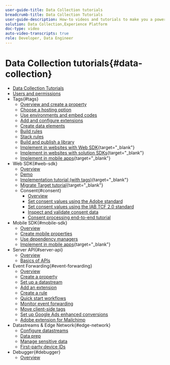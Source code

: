 ```yaml
---
user-guide-title: Data Collection tutorials
breadcrumb-title: Data Collection Tutorials
user-guide-description: How-to videos and tutorials to make you a power-user of Data Collection in Experience Platform.
solution: Data Collection,Experience Platform
doc-type: video
auto-video-transcripts: true
role: Developer, Data Engineer
---
```


# Data Collection tutorials{#data-collection}

+ [Data Collection Tutorials](overview.md)
+ [Users and permissions](admin/users-and-permissions.md)
+ Tags{#tags}
  + [Overview and create a property](tags/create-a-property.md)
  + [Choose a hosting option](tags/choose-a-hosting-option.md)
  + [Use environments and embed codes](tags/use-environments-and-embed-codes.md)
  + [Add and configure extensions](tags/add-and-configure-extensions.md)
  + [Create data elements](tags/create-data-elements.md)
  + [Build rules](tags/build-rules.md)
  + [Stack rules](tags/stack-rules.md)
  + [Build and publish a library](tags/build-and-publish-a-library.md)
  + [Implement in websites with Web SDK](https://experienceleague.adobe.com/docs/platform-learn/implement-web-sdk/overview.html){target="_blank"}
  + [Implement in websites with solution SDKs](https://experienceleague.adobe.com/docs/platform-learn/implement-in-websites/overview.html){target="_blank"}
  + [Implement in mobile apps](https://experienceleague.adobe.com/docs/platform-learn/implement-mobile-sdk/overview.html){target="_blank"}
+ Web SDK{#web-sdk}
  + [Overview](web-sdk/overview.md)
  + [Demo](web-sdk/demo.md)
  + [Implementation tutorial (with tags)](https://experienceleague.adobe.com/docs/platform-learn/implement-web-sdk/overview.html){target="_blank"}
  + [Migrate Target tutorial](https://experienceleague.adobe.com/docs/platform-learn/migrate-target-to-websdk/introduction.html){target="_blank"}
  + Consent{#consent}
    + [Overview](web-sdk/consent/overview.md)
    + [Set consent values using the Adobe standard](web-sdk/consent/set-consent-adobe.md)
    + [Set consent values using the IAB TCF 2.0 standard](web-sdk/consent/set-consent-iab.md)
    + [Inspect and validate consent data](web-sdk/consent/inspect.md)
    + [Consent processing end-to-end tutorial](web-sdk/consent/tutorial.md)
+ Mobile SDK{#mobile-sdk}
  + [Overview](mobile-sdk/overview.md)
  + [Create mobile properties](mobile-sdk/create-mobile-properties.md)
  + [Use dependency managers](mobile-sdk/use-dependency-managers.md)
  + [Implement in mobile apps](https://experienceleague.adobe.com/docs/platform-learn/implement-mobile-sdk/overview.html){target="_blank"}
+ Server API{#server-api}
  + [Overview](server-api/overview.md)
  + [Basics of APIs](server-api/introduction.md)
+ Event Forwarding{#event-forwarding}
  + [Overview](event-forwarding/overview.md)
  + [Create a property](event-forwarding/create-a-property.md)
  + [Set up a datastream](event-forwarding/set-up-a-datastream.md)
  + [Add an extension](event-forwarding/add-an-extension.md)
  + [Create a rule](event-forwarding/create-a-rule.md)
  + [Quick start workflows](event-forwarding/quick-start-workflows.md)
  + [Monitor event forwarding](event-forwarding/monitor.md)
  + [Move client-side tags](event-forwarding/consider-moving-tags.md)
  + [Set up Google Ads enhanced conversions](event-forwarding/set-up-google-ads-enhanced-conversions.md)
  + [Adobe extension for Mailchimp](event-forwarding/adobe-extension-for-mailchimp.md)
+ Datastreams & Edge Network{#edge-network}
  + [Configure datastreams](edge/configure-datastreams.md)
  + [Data prep](edge/data-prep.md)
  + [Manage sensitive data](edge/manage-sensitive-data-in-datastreams.md)
  + [First-party device IDs](edge/generate-first-party-device-ids.md)
+ Debugger{#debugger}
  + [Overview](debugger/overview.md)
